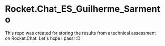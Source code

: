 # Rocket.Chat_ES_Guilherme_Sarmento
This repo was created for storing the results from a technical assessment on Rocket.Chat. Let's hope I pass! :D
